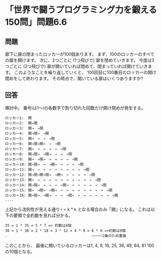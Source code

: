 # 「世界で闘うプログラミング力を鍛える150問」問題6.6

## 問題

廊下に扉の閉まったロッカーが100個あります。
まず、100のロッカーのすべての扉を開けます。
次に、2つごとに (1つ飛びで) 扉を閉めていきます。
今度は3つごとに (2つ飛びで) 扉が開いていれば閉めて、閉まっていれば開けていきます。
このようなことを繰り返していくと、
100回目に100番目のロッカーの開け閉めをして終わります。
その時点で、開いている扉はいくつありますか?

## 回答

検討中。
番号iは1〜iの各数字で割り切れた回数だけ開け閉めが発生する。

    ロッカー1:  開
    ロッカー2:  開→閉
    ロッカー3:  開→　→閉
    ロッカー4:  開→閉→　→開
    ロッカー5:  開→　→　→　→閉
    ロッカー6:  開→閉→開→　→　→閉
    ロッカー7:  開→　→　→　→　→　→閉
    ロッカー8:  開→閉→　→開→　→　→　→閉
    ロッカー9:  開→　→閉→　→　→　→　→　→開
    ロッカー10: 開→閉→　→　→開→　→　→　→　→閉
    ロッカー11: 開→　→　→　→　→　→　→　→　→　→閉
    ロッカー12: 開→閉→開→閉→　→開→　→　→　→　→　→閉
    ロッカー13: 開→　→　→　→　→　→　→　→　→　→　→　→閉
    ロッカー14: 開→閉→　→　→　→　→開→　→　→　→　→　→　→閉
    ロッカー15: 開→　→閉→　→開→　→　→　→　→　→　→　→　→　→閉
    ロッカー16: 開→閉→　→開→　→　→　→閉→　→　→　→　→　→　→　→開
    ....

上記から法則性が見える通り i = k * k となる場合のみ「開」になる。
これは以下の要領で全約数を見れば分かる。

    35 = 1 * 35 = 5 * 7 => 約数は4個
    36 = 1 * 36 = 2 * 18 = 3 * 12 = 4 * 9 = 6 * 6 =>約数は9個
    .                                       ~~~~~2乗のため重複

このことから、
最後に開いているロッカーは1, 4, 9, 16, 25, 36, 49, 64, 81 100の10個となる。
